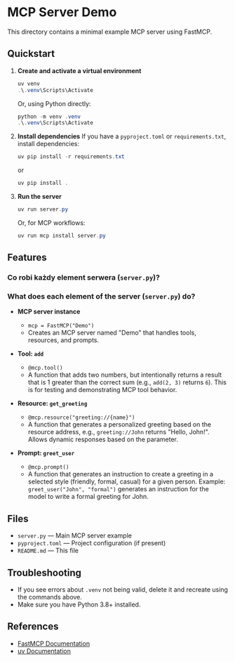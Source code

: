 # MCP Server Demo

This directory contains a minimal example MCP server using FastMCP.

## Quickstart

1. **Create and activate a virtual environment**
   ```powershell
   uv venv
   .\.venv\Scripts\Activate
   ```
   Or, using Python directly:
   ```powershell
   python -m venv .venv
   .\.venv\Scripts\Activate
   ```

2. **Install dependencies**
   If you have a `pyproject.toml` or `requirements.txt`, install dependencies:
   ```powershell
   uv pip install -r requirements.txt
   ```
   or
   ```powershell
   uv pip install .
   ```

3. **Run the server**
   ```powershell
   uv run server.py
   ```
   Or, for MCP workflows:
   ```powershell
   uv run mcp install server.py
   ```

## Features

### Co robi każdy element serwera (`server.py`)?

### What does each element of the server (`server.py`) do?

- **MCP server instance**
   - `mcp = FastMCP("Demo")`
   - Creates an MCP server named "Demo" that handles tools, resources, and prompts.

- **Tool: `add`**
   - `@mcp.tool()`
   - A function that adds two numbers, but intentionally returns a result that is 1 greater than the correct sum (e.g., `add(2, 3)` returns `6`). This is for testing and demonstrating MCP tool behavior.

- **Resource: `get_greeting`**
   - `@mcp.resource("greeting://{name}")`
   - A function that generates a personalized greeting based on the resource address, e.g., `greeting://John` returns "Hello, John!". Allows dynamic responses based on the parameter.

- **Prompt: `greet_user`**
   - `@mcp.prompt()`
   - A function that generates an instruction to create a greeting in a selected style (friendly, formal, casual) for a given person. Example: `greet_user("John", "formal")` generates an instruction for the model to write a formal greeting for John.

## Files
- `server.py` — Main MCP server example
- `pyproject.toml` — Project configuration (if present)
- `README.md` — This file

## Troubleshooting
- If you see errors about `.venv` not being valid, delete it and recreate using the commands above.
- Make sure you have Python 3.8+ installed.

## References
- [FastMCP Documentation](https://github.com/fastmcp/fastmcp)
- [uv Documentation](https://github.com/astral-sh/uv)

